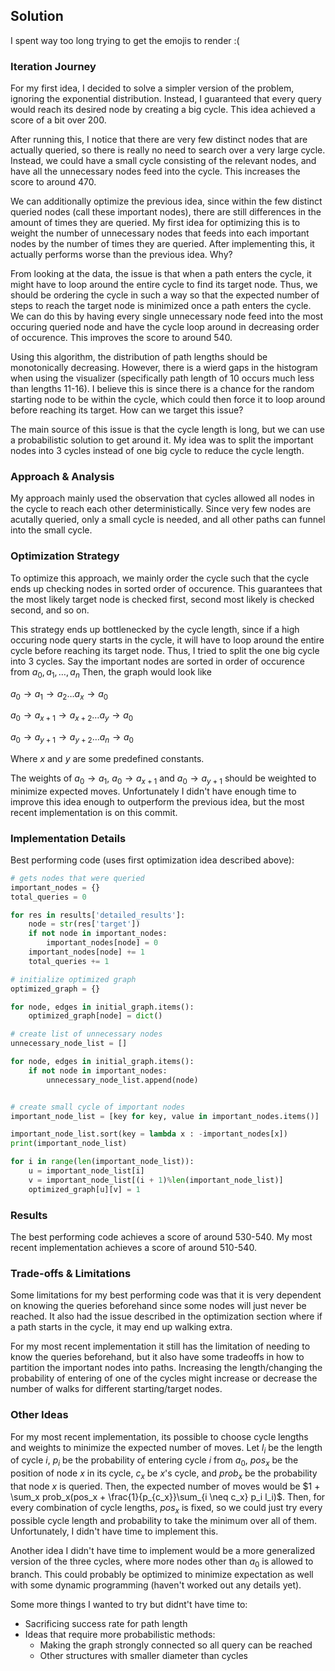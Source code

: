 
## Solution 

I spent way too long trying to get the emojis to render :(

### Iteration Journey

For my first idea, I decided to solve a simpler version of the problem, ignoring the exponential distribution. Instead, I guaranteed that every query would reach its desired node by creating a big cycle. This idea achieved a score of a bit over 200.

After running this, I notice that there are very few distinct nodes that are actually queried, so there is really no need to search over a very large cycle. Instead, we could have a small cycle consisting of the relevant nodes, and have all the unnecessary nodes feed into the cycle. This increases the score to around 470.

We can additionally optimize the previous idea, since within the few distinct queried nodes (call these important nodes), there are still differences in the amount of times they are queried. My first idea for optimizing this is to weight the number of unnecessary nodes that feeds into each important nodes by the number of times they are queried. After implementing this, it actually performs worse than the previous idea. Why?

From looking at the data, the issue is that when a path enters the cycle, it might have to loop around the entire cycle to find its target node. Thus, we should be ordering the cycle in such a way so that the expected number of steps to reach the target node is minimized once a path enters the cycle. We can do this by having every single unnecessary node feed into the most occuring queried node and have the cycle loop around in decreasing order of occurence. This improves the score to around 540.

Using this algorithm, the distribution of path lengths should be monotonically decreasing. However, there is a wierd gaps in the histogram when using the visualizer (specifically path length of 10 occurs much less than lengths 11-16). I believe this is since there is a chance for the random starting node to be within the cycle, which could then force it to loop around before reaching its target. How can we target this issue?

The main source of this issue is that the cycle length is long, but we can use a probabilistic solution to get around it. My idea was to split the important nodes into 3 cycles instead of one big cycle to reduce the cycle length.

### Approach & Analysis

My approach mainly used the observation that cycles allowed all nodes in the cycle to reach each other deterministically. Since very few nodes are acutally queried, only a small cycle is needed, and all other paths can funnel into the small cycle.

### Optimization Strategy

To optimize this approach, we mainly order the cycle such that the cycle ends up checking nodes in sorted order of occurence. This guarantees that the most likely target node is checked first, second most likely is checked second, and so on.

This strategy ends up bottlenecked by the cycle length, since if a high occuring node query starts in the cycle, it will have to loop around the entire cycle before reaching its target node. Thus, I tried to split the one big cycle into 3 cycles. Say the important nodes are sorted in order of occurence from $a_0, a_1, \ldots, a_n$ Then, the graph would look like

$a_0 \to a_1 \to a_2 \ldots a_x \to a_0$

$a_0 \to a_{x + 1} \to a_{x + 2} \ldots a_y \to a_0$

$a_0 \to a_{y + 1} \to a_{y + 2} \ldots a_n \to a_0$

Where $x$ and $y$ are some predefined constants.

The weights of $a_0 \to a_1$, $a_0 \to a_{x + 1}$ and $a_0 \to a_{y + 1}$ should be weighted to minimize expected moves. Unfortunately I didn't have enough time to improve this idea enough to outperform the previous idea, but the most recent implementation is on this commit.

### Implementation Details

Best performing code (uses first optimization idea described above):

```python
# gets nodes that were queried
important_nodes = {}
total_queries = 0

for res in results['detailed_results']:
    node = str(res['target'])
    if not node in important_nodes:
        important_nodes[node] = 0
    important_nodes[node] += 1
    total_queries += 1

# initialize optimized graph
optimized_graph = {}

for node, edges in initial_graph.items():
    optimized_graph[node] = dict()

# create list of unnecessary nodes
unnecessary_node_list = []

for node, edges in initial_graph.items():
    if not node in important_nodes:
        unnecessary_node_list.append(node)


# create small cycle of important nodes
important_node_list = [key for key, value in important_nodes.items()]

important_node_list.sort(key = lambda x : -important_nodes[x])
print(important_node_list)

for i in range(len(important_node_list)):
    u = important_node_list[i]
    v = important_node_list[(i + 1)%len(important_node_list)]
    optimized_graph[u][v] = 1
```

### Results

The best performing code achieves a score of around 530-540. My most recent implementation achieves a score of around 510-540.

### Trade-offs & Limitations

Some limitations for my best performing code was that it is very dependent on knowing the queries beforehand since some nodes will just never be reached. It also had the issue described in the optimization section where if a path starts in the cycle, it may end up walking extra.

For my most recent implementation it still has the limitation of needing to know the queries beforehand, but it also have some tradeoffs in how to partition the important nodes into paths. Increasing the length/changing the probability of entering of one of the cycles might increase or decrease the number of walks for different starting/target nodes.

### Other Ideas

For my most recent implementation, its possible to choose cycle lengths and weights to minimize the expected number of moves. Let $l_i$ be the length of cycle $i$, $p_i$ be the probability of entering cycle $i$ from $a_0$, $pos_x$ be the position of node $x$ in its cycle, $c_x$ be $x$'s cycle, and $prob_x$ be the probability that node $x$ is queried. Then, the expected number of moves would be $1 + \sum_x prob_x(pos_x + \frac{1}{p_{c_x}}\sum_{i \neq c_x} p_i l_i)$. Then, for every combination of cycle lengths, $pos_x$ is fixed, so we could just try every possible cycle length and probability to take the minimum over all of them. Unfortunately, I didn't have time to implement this.

Another idea I didn't have time to implement would be a more generalized version of the three cycles, where more nodes other than $a_0$ is allowed to branch. This could probably be optimized to minimize expectation as well with some dynamic programming (haven't worked out any details yet).

Some more things I wanted to try but didnt't have time to:
- Sacrificing success rate for path length
- Ideas that require more probabilistic methods:
    - Making the graph strongly connected so all query can be reached
    - Other structures with smaller diameter than cycles